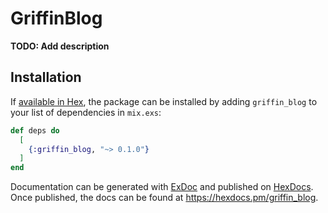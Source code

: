 # GriffinBlog

**TODO: Add description**

## Installation

If [available in Hex](https://hex.pm/docs/publish), the package can be installed
by adding `griffin_blog` to your list of dependencies in `mix.exs`:

```elixir
def deps do
  [
    {:griffin_blog, "~> 0.1.0"}
  ]
end
```

Documentation can be generated with [ExDoc](https://github.com/elixir-lang/ex_doc)
and published on [HexDocs](https://hexdocs.pm). Once published, the docs can
be found at <https://hexdocs.pm/griffin_blog>.

